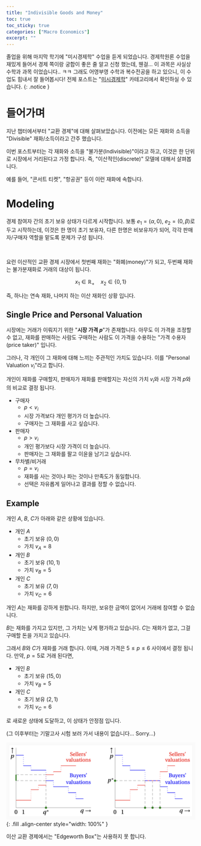 ```yaml
---
title: "Indivisible Goods and Money"
toc: true
toc_sticky: true
categories: ["Macro Economics"]
excerpt: ""
---
```


졸업을 위해 마지막 학기에 "미시경제학" 수업을 듣게 되었습니다.
경제학원론 수업을 재밌게 들어서 경제 쪽이랑 궁합이 좋은 줄 알고 신청 했는데, 웬걸... 이 과목은 사실상 수학과 과목 이었습니다.. ㅋㅋ
그래도 어영부영 수학과 복수전공을 하고 있으니, 이 수업도 힘내서 잘 들어봅시다!
전체 포스트는 "[미시경제학](/categories/micro-economics)" 카테고리에서 확인하실 수 있습니다.
{: .notice }

# 들어가며

지난 챕터에서부터 "교환 경제"에 대해 살펴보았습니다. 이전에는 모든 재화와 소득을 "Divisible" 재화/소득이라고 간주 했습니다.

이번 포스트부터는 각 재화와 소득을 "불가분(Indivisible)"이라고 하고, 이것은 한 단위로 시장에서 거리된다고 가정 합니다. 즉, "이산적인(discrete)" 모델에 대해서 살펴봅니다.

예를 들어, "콘서트 티켓", "항공권" 등이 이런 재화에 속합니다.

# Modeling

경제 참여자 간의 초기 보유 상태가 다르게 시작합니다. 보통 $e_1 = (\alpha, 0)$, $e_2 = (0, \beta)$로 두고 시작하는데, 이것은 한 명이 초기 보유자, 다른 한명은 비보유자가 되어, 각각 판매자/구매자 역할을 맡도록 문제가 구성 됩니다.

<br/>

요런 이산적인 교환 경제 시장에서 첫번째 재화는 "화폐(money)"가 되고, 두번째 재화는 불가분재화로 거래의 대상이 됩니다.

$$
x_1 \in \mathbb{R}_+ \quad x_2 \in \left\{0, 1\right\}
$$

즉, 하나는 연속 재화, 나머지 하는 이산 재화인 상황 입니다.

## Single Price and Personal Valuation

시장에는 거래가 이뤄지기 위한 "**시장 가격 $p$**"가 존재합니다. 아무도 이 가격을 조정할 수 없고, 재화를 판매하는 사람도 구매하는 사람도 이 가격을 수용하는 "가격 수용자(price taker)" 입니다.

그러나, 각 개인이 그 재화에 대해 느끼는 주관적인 가치도 있습니다. 이를 "Personal Valuation $v_i$"라고 합니다.

개인이 재화를 구매할지, 판매자가 재화를 판매할지는 자신의 가치 $v_i$와 시장 가격 $p$와의 비교로 결정 됩니다.

- 구매자
  - $p < v_i$
  - 시장 가격보다 개인 평가가 더 높습니다.
  - 구매자는 그 재화를 사고 싶습니다.
- 판매자
  - $p > v_i$
  - 개인 평가보다 시장 가격이 더 높습니다.
  - 판매자는 그 재화를 팔고 이윤을 남기고 싶습니다.
- 무차별/비거래
  - $p = v_i$
  - 재화를 사는 것이나 파는 것이나 만족도가 동일합니다.
  - 선택은 자유롭게 일어나고 결과를 정할 수 없습니다.

## Example

개인 $A$, $B$, $C$가 아래와 같은 상황에 있습니다.

- 개인 $A$
  - 초기 보유 $(0, 0)$
  - 가치 $v_A = 8$
- 개인 $B$
  - 초기 보유 $(10, 1)$
  - 가치 $v_B = 5$
- 개인 $C$
  - 초기 보유 $(7, 0)$
  - 가치 $v_C = 6$

개인 $A$는 재화를 강하게 원합니다. 하지만, 보유한 금액이 없어서 거래에 참여할 수 없습니다.

$B$는 재화를 가지고 있지만, 그 가치는 낮게 평가하고 있습니다. $C$는 재화가 없고, 그걸 구매할 돈을 가지고 있습니다.

그래서 $B$와 $C$가 재화를 거래 합니다. 이때, 거래 가격은 $5 \le p \le 6$ 사이에서 결정 됩니다. 만약, $p = 5$로 거래 된다면,

- 개인 $B$
  - 초기 보유 $(15, 0)$
  - 가치 $v_B = 5$
- 개인 $C$
  - 초기 보유 $(2, 1)$
  - 가치 $v_C = 6$

로 새로운 상태에 도달하고, 이 상태가 안정점 입니다.

(그 이후부터는 기말고사 시험 보러 가서 내용이 없습니다... Sorry...)

![](/images/mathematics/micro-economics/discrete-exchange-economy.png){: .fill .align-center style="width: 100%" }

이산 교환 경제에서는 "Edgeworth Box"는 사용하지 못 합니다.

